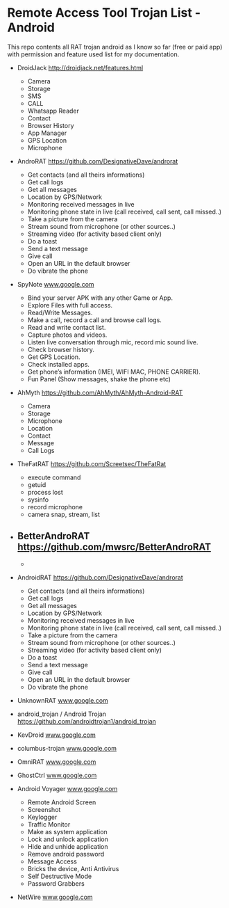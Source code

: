 # Remote Access Tool Trojan List - Android

This repo contents all RAT trojan android as I know so far (free or paid app) with permission and feature used list for my documentation.

- DroidJack http://droidjack.net/features.html
  - Camera
  - Storage
  - SMS
  - CALL
  - Whatsapp Reader
  - Contact
  - Browser History
  - App Manager
  - GPS Location
  - Microphone
  
- AndroRAT https://github.com/DesignativeDave/androrat
  - Get contacts (and all theirs informations)
  - Get call logs
  - Get all messages
  - Location by GPS/Network
  - Monitoring received messages in live
  - Monitoring phone state in live (call received, call sent, call missed..)
  - Take a picture from the camera
  - Stream sound from microphone (or other sources..)
  - Streaming video (for activity based client only)
  - Do a toast
  - Send a text message
  - Give call
  - Open an URL in the default browser
  - Do vibrate the phone

- SpyNote www.google.com
  - Bind your server APK with any other Game or App.
  - Explore Files with full access.
  - Read/Write Messages.
  - Make a call, record a call and browse call logs.
  - Read and write contact list.
  - Capture photos and videos.
  - Listen live conversation through mic, record mic sound live.
  - Check browser history.
  - Get GPS Location.
  - Check installed apps.
  - Get phone’s information (IMEI, WIFI MAC, PHONE CARRIER).
  - Fun Panel (Show messages, shake the phone etc)

- AhMyth https://github.com/AhMyth/AhMyth-Android-RAT
  - Camera
  - Storage
  - Microphone
  - Location
  - Contact
  - Message
  - Call Logs

- TheFatRAT https://github.com/Screetsec/TheFatRat
  - execute command
  - getuid
  - process lost
  - sysinfo
  - record microphone
  - camera snap, stream, list
  
- BetterAndroRAT https://github.com/mwsrc/BetterAndroRAT
  -
  -
  
- AndroidRAT https://github.com/DesignativeDave/androrat
  - Get contacts (and all theirs informations) 
  - Get call logs 
  - Get all messages 
  - Location by GPS/Network 
  - Monitoring received messages in live 
  - Monitoring phone state in live (call received, call sent, call missed..) 
  - Take a picture from the camera 
  - Stream sound from microphone (or other sources..) 
  - Streaming video (for activity based client only) 
  - Do a toast 
  - Send a text message 
  - Give call 
  - Open an URL in the default browser 
  - Do vibrate the phone

- UnknownRAT www.google.com
- android_trojan / Android Trojan https://github.com/androidtrojan1/android_trojan
- KevDroid www.google.com
- columbus-trojan www.google.com
- OmniRAT www.google.com
- GhostCtrl www.google.com

- Android Voyager www.google.com
  - Remote Android Screen
  - Screenshot
  - Keylogger
  - Traffic Monitor
  - Make as system application
  - Lock and unlock application
  - Hide and unhide application
  - Remove android password
  - Message Access
  - Bricks the device, Anti Antivirus
  - Self Destructive Mode
  - Password Grabbers
  
- NetWire www.google.com

